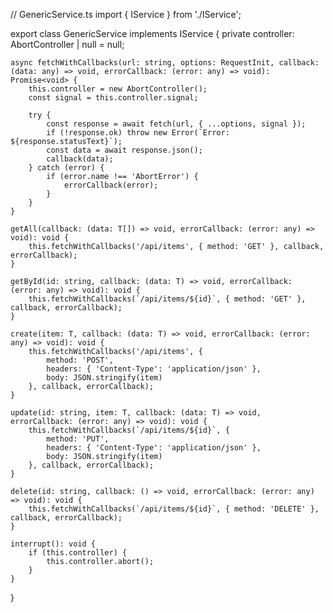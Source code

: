 // GenericService.ts
import { IService } from './IService';

export class GenericService<T> implements IService<T> {
    private controller: AbortController | null = null;

    async fetchWithCallbacks(url: string, options: RequestInit, callback: (data: any) => void, errorCallback: (error: any) => void): Promise<void> {
        this.controller = new AbortController();
        const signal = this.controller.signal;

        try {
            const response = await fetch(url, { ...options, signal });
            if (!response.ok) throw new Error(`Error: ${response.statusText}`);
            const data = await response.json();
            callback(data);
        } catch (error) {
            if (error.name !== 'AbortError') {
                errorCallback(error);
            }
        }
    }

    getAll(callback: (data: T[]) => void, errorCallback: (error: any) => void): void {
        this.fetchWithCallbacks('/api/items', { method: 'GET' }, callback, errorCallback);
    }

    getById(id: string, callback: (data: T) => void, errorCallback: (error: any) => void): void {
        this.fetchWithCallbacks(`/api/items/${id}`, { method: 'GET' }, callback, errorCallback);
    }

    create(item: T, callback: (data: T) => void, errorCallback: (error: any) => void): void {
        this.fetchWithCallbacks('/api/items', {
            method: 'POST',
            headers: { 'Content-Type': 'application/json' },
            body: JSON.stringify(item)
        }, callback, errorCallback);
    }

    update(id: string, item: T, callback: (data: T) => void, errorCallback: (error: any) => void): void {
        this.fetchWithCallbacks(`/api/items/${id}`, {
            method: 'PUT',
            headers: { 'Content-Type': 'application/json' },
            body: JSON.stringify(item)
        }, callback, errorCallback);
    }

    delete(id: string, callback: () => void, errorCallback: (error: any) => void): void {
        this.fetchWithCallbacks(`/api/items/${id}`, { method: 'DELETE' }, callback, errorCallback);
    }

    interrupt(): void {
        if (this.controller) {
            this.controller.abort();
        }
    }
}